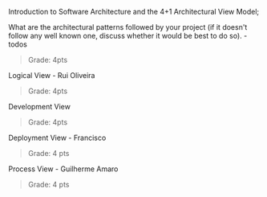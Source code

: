 Introduction to Software Architecture and the 4+1 Architectural View Model;

What are the architectural patterns followed by your project (if it doesn't follow any well known one, discuss whether it would be best to do so). - todos
>Grade: 4pts

Logical View - Rui Oliveira
>Grade: 4pts

Development View
>Grade: 4pts

Deployment View - Francisco
>Grade: 4 pts

Process View - Guilherme Amaro
>Grade: 4 pts
